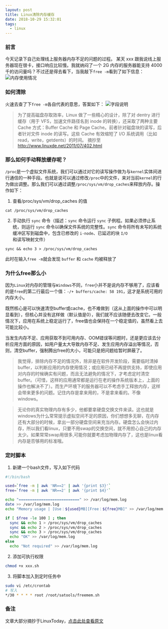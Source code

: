 ```yaml
---
layout: post
title: Linux清除内存缓存
date: 2018-10-29 15:32:01
tags:
  - linux
---
```


### 前言

今天记录下自己处理线上服务器内存不足的问题的过程。
某天 xxx 跟我说线上服务器现在很卡，接口响应比较慢。我就纳闷了一个 2G 内存的服务器能支持 4000 千的访问量吗？不过还是得去看下，当我敲下`free -m`看到了如下信息：
![内存使用情况](https://file.lantingshucheng.com/1540800401850.png)

### 如何清除

火速去查了下`free -m`各自代表的意思，答案如下：
![字段说明](https://file.lantingshucheng.com/1540802248956.png)

> 为了提高磁盘存取效率，Linux 做了一些精心的设计，除了对 dentry 进行缓存（用于 VFS，加速文件路径名到 inode 的转换），还采取了两种主要 Cache 方式：Buffer Cache 和 Page Cache。前者针对磁盘块的读写，后者针对文件 inode 的读写。这些 Cache 有效缩短了 I/O 系统调用（比如 read，write，getdents）的时间。
> 摘抄至 http://www.linuxde.net/2011/07/402.html

### 那么如何手动释放缓存呢？

`/proc`是一个虚拟文件系统，我们可以通过对它的读写操作做为与`kernel`实体间进行通信的一种手段。也就是说可以通过修改`/proc`中的文件，来对当前`kernel`的行为做出调整。那么我们可以通过调整`/proc/sys/vm/drop_caches`来释放内存。操作如下：

1. 查看/proc/sys/vm/drop_caches 的值

```
cat /proc/sys/vm/drop_caches
```

2. 手动执行 `sync` 命令（描述：`sync` 命令运行 `sync` 子例程。如果必须停止系统，则运行 `sync` 命令以确保文件系统的完整性。`sync` 命令将所有未写的系统缓冲区写到磁盘中，包含已修改的 `i-node`、已延迟的块 `I/O` 和读写映射文件）

```
sync && echo 3 > /proc/sys/vm/drop_caches
```

此时在输入`free -m`就会发现 `buffer` 和 `cache` 均被释放了

### 为什么free那么小
因为`Linux`对内存的管理与`Windows`不同，`free`小并不是说内存不够用了，应该看的是`free`的第二行最后一个值：`-/+ buffers/cache: 58 191`，这才是系统可用的内存大小。

既然核心是可以快速清空buffer或cache，也不难做到（这从上面的操作中可以明显看到），但核心并没有这样做（默认值是0），我们就不应该随便去改变它。一般情况下，应用在系统上稳定运行了，free值也会保持在一个稳定值的，虽然看上去可能比较小。

当发生内存不足、应用获取不到可用内存、OOM错误等问题时，还是更应该去分析应用方面的原因，如用户量太大导致内存不足、发生应用内存溢出等情况，否则，清空buffer，强制腾出free的大小，可能只是把问题给暂时屏蔽了。

> 我觉得，排除内存不足的情况外，除非是在软件开发阶段，需要临时清掉buffer，以判断应用的内存使用情况；或应用已经不再提供支持，即使应用对内存的时候确实有问题，而且无法避免的情况下，才考虑定时清空buffer。（可惜，这样的应用通常都是运行在老的操作系统版本上，上面的操作也解决不了）。而生产环境下的服务器可以不考虑手工释放内存，这样会带来更多的问题。记住内存是拿来用的，不是拿来看的。不像windows。

> 无论你的真实物理内存有多少，他都要拿硬盘交换文件来读。这也就是windows为什么常常提示虚拟空间不足的原因，你们想想多无聊，在内存还有大部分的时候，拿出一部分硬盘空间来充当内存。硬盘怎么会快过内存，所以我们看linux，只要不用swap的交换空间，就不用担心自己的内存太少。如果常常swap用很多,可能你就要考虑加物理内存了，这也是linux看内存是否够用的标准哦。

### 定时脚本
1. 新建一个bash文件，写入如下代码
```bash
#!/bin/bash

used=`free -m | awk 'NR==2' | awk '{print $3}'`
free=`free -m | awk 'NR==2' | awk '{print $4}'`

echo "===========================" >> /var/log/mem.log
date >> /var/log/mem.log
echo "Memory usage | [Use：${used}MB][Free：${free}MB]" >> /var/log/mem.log

if [ $free -le 100 ] ; then
  sync && echo 1 > /proc/sys/vm/drop_caches
  sync && echo 2 > /proc/sys/vm/drop_caches
  sync && echo 3 > /proc/sys/vm/drop_caches
  echo "OK" >> /var/log/mem.log
else
  echo "Not required" >> /var/log/mem.log
```
2. 添加可执行权限
```bash
chmod +x xxx.sh
```

3. 将脚本加入到定时任务中
```bash
sudo vi /etc/crontab
# 写入
*/30 * * * * root /root/satools/freemem.sh
``` 

### 备注
文章大部分摘抄于LinuxToday，[点击此处查看原文](http://www.linuxde.net/2011/07/402.html)
